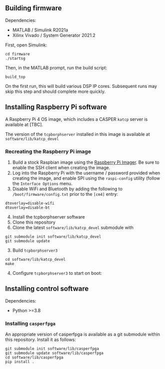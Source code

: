 
## Building firmware

Dependencies:

- MATLAB / Simulink R2021a
- Xilinx Vivado / System Generator 2021.2


First, open Simulink:

```
cd firmware
./startsg
```

Then, in the MATLAB prompt, run the build script:

```
build_top
```

On the first run, this will build various DSP IP cores.
Subsequent runs may skip this step and should complete more quickly.

## Installing Raspberry Pi software

A Raspberry Pi 4 OS image, which includes a CASPER `katcp` server is available at [TBC].

The version of the `tcpborphserver` installed in this image is available at `software/lib/katcp_devel`

### Recreating the Raspberry Pi image

1. Build a stock Raspbian image using the [Raspberry Pi Imager](https://www.raspberrypi.com/software/). Be sure to enable the SSH client when creating the image.
2. Log into the Raspberry Pi with the username / password provided when creating the image, and enable SPI using the `raspi-config` utility (follow the `Interface Options` menu.
3. Disable WiFi and Bluetooth by adding the following to `/boot/firmware/config.txt` prior to the `[cm4]` entry:
  ```
  dtoverlay=disable-wifi
  dtoverlay=disable-bt
  ```
4. Install the tcpborphserver software
  1. Clone this repository
  2. Clone the latest `software/lib/katcp_devel` submodule with
  ```
  git submodule init software/lib/katcp_devel
  git submodule update
  ```
  3. Build `tcpborphserver3`
  ```
  cd software/lib/katcp_devel
  make
  ```
  4. Configure `tcpborphserver3` to start on boot:

## Installing control software

Dependencies:

- Python >=3.8

### Installing `casperfpga`

An appropriate version of casperfpga is available as a git submodule within this repository.
Install it as follows:

```
git submodule init software/lib/casperfpga
git submodule update software/lib/casperfpga
cd software/lib/casperfpga
pip install .
```
